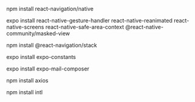 npm install react-navigation/native <br />

expo install react-native-gesture-handler react-native-reanimated react-native-screens react-native-safe-area-context @react-native-community/masked-view <br />

npm install @react-navigation/stack <br />

expo install expo-constants <br />

expo install expo-mail-composer <br />

npm install axios <br />

npm install intl <br />